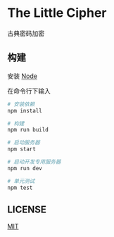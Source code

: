 # The Little Cipher

古典密码加密

## 构建

安装 [Node](https://nodejs.org/)

在命令行下输入

``` sh
# 安装依赖
npm install

# 构建
npm run build

# 启动服务器
npm start

# 启动开发专用服务器
npm run dev

# 单元测试
npm test
```

## LICENSE

[MIT](LICENSE)
